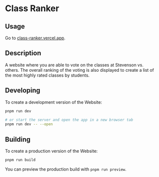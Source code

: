 # Class Ranker 

## Usage
Go to [class-ranker.vercel.app](www.class-ranker.vercel.app).

## Description
A website where you are able to vote on the classes at Stevenson vs. others. The overall ranking of the voting is also displayed to create a list of the most highly rated classes by students.

## Developing

To create a development version of the Website:

```bash
pnpm run dev

# or start the server and open the app in a new browser tab
pnpm run dev -- --open
```

## Building

To create a production version of the Website:

```bash
pnpm run build
```

You can preview the production build with `pnpm run preview`.
